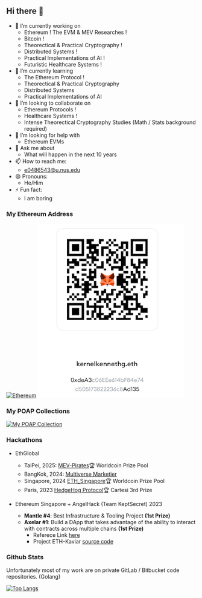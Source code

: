 ## Hi there 👋

- 🔭 I’m currently working on
    - Ethereum ! The EVM & MEV Researches !
    - Bitcoin !
    - Theorectical & Practical Cryptography !
    - Distributed Systems !
    - Practical Implementations of AI !
    - Futuristic Healthcare Systems !
- 🌱 I’m currently learning
    - The Ethereum Protocol !
    - Theorectical & Practical Cryptography
    - Distributed Systems
    - Practical Implementations of AI
- 👯 I’m looking to collaborate on
    - Ethereum Protocols !
    - Healthcare Systems !
    - Intense Theorectical Cryptography Studies (Math / Stats background required)
- 🤔 I’m looking for help with
    - Ethereum EVMs
- 💬 Ask me about
    - What will happen in the next 10 years
- 📫 How to reach me:
    - e0486543@u.nus.edu
- 😄 Pronouns:
    - He/Him
- ⚡ Fun fact:
    - I am boring

### My Ethereum Address
[![Ethereum](https://img.shields.io/badge/Ethereum-KernelKennethG.eth-blue?logo=ethereum)](https://etherscan.io/address/0xdeA3c06EEe614bF84e74d505173822236c8Ad135)
![My Ethereum Wallet](https://raw.githubusercontent.com/DarkArtistry/DarkArtistry/main/myEtherWallet.png)

### My POAP Collections

[![My POAP Collection](https://img.shields.io/badge/POAP-Collection-5A2EF8?style=for-the-badge&logo=ethereum&logoColor=white)](https://app.poap.xyz/scan/0xdea3c06eee614bf84e74d505173822236c8ad135)

### Hackathons

- EthGlobal
    - TaiPei, 2025: [MEV-Pirates](https://ethglobal.com/showcase/mev-pirates-nd9xj)🏆 Worldcoin Prize Pool
    - BangKok, 2024: [Multiverse Marketier](https://ethglobal.com/showcase/multiverse-marketier-yhkrw)
    - Singapore, 2024 [ETH_Singapore](https://ethglobal.com/showcase/eth-singapore-r6s8g)🏆 Worldcoin Prize Pool
    - Paris, 2023 [HedgeHog Protocol](https://ethglobal.com/showcase/hedgehog-protocol-ku1pt)🏆 Cartesi 3rd Prize 

- Ethereum Singapore + AngelHack (Team KeptSecret) 2023
    - **Mantle #4**: Best Infrastructure & Tooling Project **(1st Prize)**
    - **Axelar #1**: Build a DApp that takes advantage of the ability to interact with contracts across multiple chains **(1st Prize)**
        - Referece Link [here](https://angelhack.com/blog/ethereum-singapore-2023-recap/)
        - Project ETH-Kaviar [source code](https://github.com/DarkArtistry/ETH-Kaviar)

### Github Stats
Unfortunately most of my work are on private GitLab / Bitbucket code repositories. (Golang)
<!-- ![Kenneth's GitHub stats](https://github-readme-stats.vercel.app/api?username=darkartistry&count_private=true&theme=dracula) -->
[![Top Langs](https://github-readme-stats.vercel.app/api/top-langs/?username=darkartistry)](https://github.com/anuraghazra/github-readme-stats)

